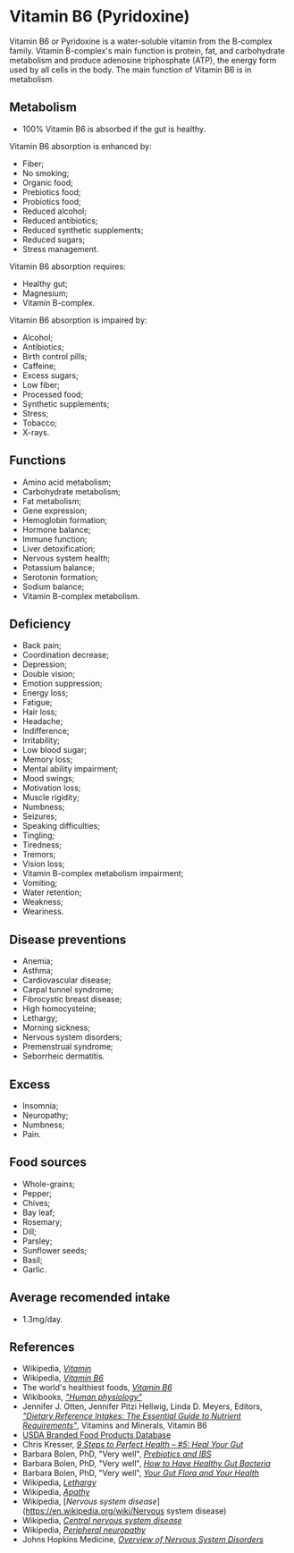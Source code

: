 # Vitamin B6 (Pyridoxine)
Vitamin B6 or Pyridoxine is a water-soluble vitamin from the B-complex family. Vitamin B-complex's main function is protein, fat, and carbohydrate metabolism and produce adenosine triphosphate (ATP), the energy form used by all cells in the body. The main function of Vitamin B6 is in metabolism.

## Metabolism
- 100% Vitamin B6 is absorbed if the gut is healthy.

Vitamin B6 absorption is enhanced by:
- Fiber;
- No smoking;
- Organic food;
- Prebiotics food;
- Probiotics food;
- Reduced alcohol;
- Reduced antibiotics;
- Reduced synthetic supplements;
- Reduced sugars;
- Stress management.

Vitamin B6 absorption requires:
- Healthy gut;
- Magnesium;
- Vitamin B-complex.

Vitamin B6 absorption is impaired by:
- Alcohol;
- Antibiotics;
- Birth control pills;
- Caffeine;
- Excess sugars;
- Low fiber;
- Processed food;
- Synthetic supplements;
- Stress;
- Tobacco;
- X-rays.

## Functions
- Amino acid metabolism;
- Carbohydrate metabolism;
- Fat metabolism;
- Gene expression;
- Hemoglobin formation;
- Hormone balance;
- Immune function;
- Liver detoxification;
- Nervous system health;
- Potassium balance;
- Serotonin formation;
- Sodium balance;
- Vitamin B-complex metabolism.

## Deficiency
- Back pain;
- Coordination decrease;
- Depression;
- Double vision;
- Emotion suppression;
- Energy loss;
- Fatigue;
- Hair loss;
- Headache;
- Indifference;
- Irritability;
- Low blood sugar;
- Memory loss;
- Mental ability impairment;
- Mood swings;
- Motivation loss;
- Muscle rigidity;
- Numbness;
- Seizures;
- Speaking difficulties;
- Tingling;
- Tiredness;
- Tremors;
- Vision loss;
- Vitamin B-complex metabolism impairment;
- Vomiting;
- Water retention;
- Weakness;
- Weariness.

## Disease preventions
- Anemia;
- Asthma;
- Cardiovascular disease;
- Carpal tunnel syndrome;
- Fibrocystic breast disease;
- High homocysteine;
- Lethargy;
- Morning sickness;
- Nervous system disorders;
- Premenstrual syndrome;
- Seborrheic dermatitis.

## Excess
- Insomnia;
- Neuropathy;
- Numbness;
- Pain.

## Food sources
- Whole-grains;
- Pepper;
- Chives;
- Bay leaf;
- Rosemary;
- Dill;
- Parsley;
- Sunflower seeds;
- Basil;
- Garlic.

## Average recomended intake
- 1.3mg/day.

## References
- Wikipedia, [_Vitamin_](https://en.wikipedia.org/wiki/Vitamin)
- Wikipedia, [_Vitamin B6_](https://en.wikipedia.org/wiki/Vitamin_B6)
- The world's healthiest foods, [_Vitamin B6_](http://www.whfoods.com/genpage.php?tname=nutrient&dbid=108)
- Wikibooks, [_"Human physiology"_](https://en.Wikibooks.org/wiki/Human_Physiology/Nutrition#Vitamins)
- Jennifer J. Otten, Jennifer Pitzi Hellwig, Linda D. Meyers, Editors, 
[_"Dietary Reference Intakes: The Essential Guide to Nutrient Requirements"_](https://www.amazon.com/Dietary-Reference-Intakes-Essential-Requirements/dp/0309157420), Vitamins and Minerals, Vitamin B6
- [USDA Branded Food Products Database](https://ndb.nal.usda.gov/ndb/nutrients/report?nutrient1=415&nutrient2=&nutrient3=&&max=1000&subset=0&offset=0&sort=c&totCount=7669&measureby=g)
- Chris Kresser, [_9 Steps to Perfect Health – #5: Heal Your Gut_](https://chriskresser.com/9-steps-to-perfect-health-5-heal-your-gut/)
- Barbara Bolen, PhD, "Very well", [_Prebiotics and IBS_](https://www.verywell.com/prebiotics-and-ibs-1944748)
- Barbara Bolen, PhD, "Very well", [_How to Have Healthy Gut Bacteria_](https://www.verywell.com/how-to-have-healthy-gut-bacteria-1945326)
- Barbara Bolen, PhD, "Very well", [_Your Gut Flora and Your Health_](https://www.verywell.com/what-are-your-gut-flora-1944914)
- Wikipedia, [_Lethargy_](https://en.wikipedia.org/wiki/Lethargy)
- Wikipedia, [_Apathy_](https://en.wikipedia.org/wiki/Apathy)
- Wikipedia, [_Nervous system disease_](https://en.wikipedia.org/wiki/Nervous system disease)
- Wikipedia, [_Central nervous system disease_](https://en.wikipedia.org/wiki/Central_nervous_system_disease)
- Wikipedia, [_Peripheral neuropathy_](https://en.wikipedia.org/wiki/Peripheral_neuropathy)
- Johns Hopkins Medicine, [_Overview of Nervous System Disorders_](http://www.hopkinsmedicine.org/healthlibrary/conditions/nervous_system_disorders/overview_of_nervous_system_disorders_85,P00799/)